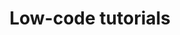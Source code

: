 ---
title: Low-code tutorials
menuTitle: Low-code
description: Use Gatling's low-code tooling and integrations to build tests faster.
lead: Explore guided workflows that help you design and run load tests without writing full code.
ordering:
  - postman
  - recorder
  # - studio
---